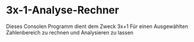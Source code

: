 # 3x-1-Analyse-Rechner
Dieses Consolen Programm dient dem Zweck 3x+1 Für einen Ausgewählten Zahlenbereich zu rechnen und Analysieren zu lassen
